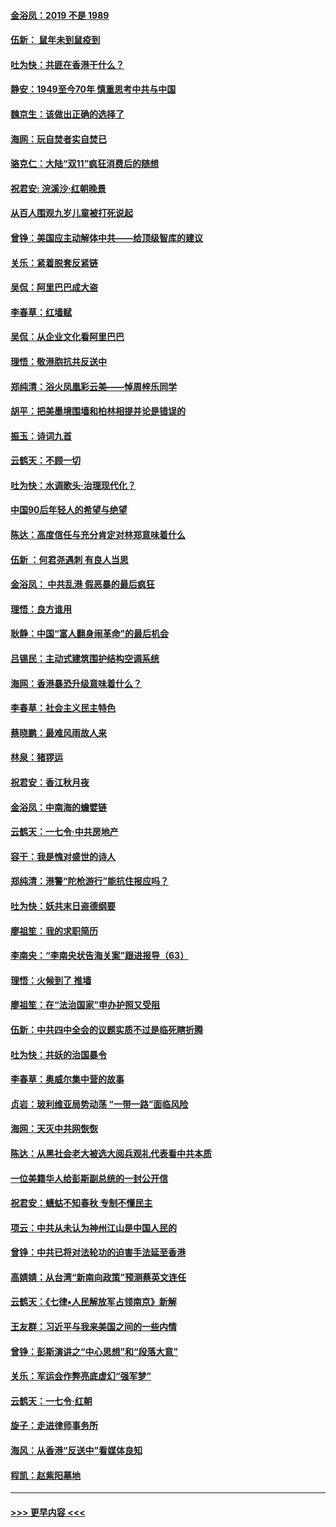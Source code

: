 #### [金浴凤：2019 不是 1989](../pages/nsc993/n11657663.md?t=11160211) 
#### [伍新： 鼠年未到鼠疫到](../pages/nsc993/n11655098.md?t=11160211) 
#### [吐为快：共匪在香港干什么？](../pages/nsc993/n11654891.md?t=11160211) 
#### [静安：1949至今70年 慎重思考中共与中国](../pages/nsc993/n11651244.md?t=11160211) 
#### [魏京生：该做出正确的选择了](../pages/nsc993/n11653084.md?t=11160211) 
#### [海网：玩自焚者实自焚已](../pages/nsc993/n11652423.md?t=11160211) 
#### [骆克仁：大陆“双11”疯狂消费后的随想](../pages/nsc993/n11652305.md?t=11160211) 
#### [祝君安: 浣溪沙·红朝晚景](../pages/nsc993/n11652258.md?t=11160211) 
#### [从百人围观九岁儿童被打死说起](../pages/nsc993/n11651030.md?t=11160211) 
#### [曾铮：美国应主动解体中共——给顶级智库的建议](../pages/nsc993/n11649888.md?t=11160211) 
#### [关乐：紧着脱套反紧链](../pages/nsc993/n11649069.md?t=11160211) 
#### [吴侃：阿里巴巴成大盗](../pages/nsc993/n11645523.md?t=11160211) 
#### [李春草：红墙赋](../pages/nsc993/n11646389.md?t=11160211) 
#### [吴侃：从企业文化看阿里巴巴](../pages/nsc993/n11645476.md?t=11160211) 
#### [理悟：敬港胞抗共反送中](../pages/nsc993/n11645466.md?t=11160211) 
#### [郑纯清：浴火凤凰彩云美——悼周梓乐同学](../pages/nsc993/n11645155.md?t=11160211) 
#### [胡平：把美墨境围墙和柏林相提并论是错误的](../pages/nsc993/n11645134.md?t=11160211) 
#### [振玉：诗词九首](../pages/nsc993/n11644081.md?t=11160211) 
#### [云鹤天：不顾一切](../pages/nsc993/n11643508.md?t=11160211) 
#### [吐为快：水调歌头·治理现代化？](../pages/nsc993/n11643485.md?t=11160211) 
#### [中国90后年轻人的希望与绝望](../pages/nsc993/n11642317.md?t=11160211) 
#### [陈达：高度信任与充分肯定对林郑意味着什么](../pages/nsc993/n11641441.md?t=11160211) 
#### [伍新 ：何君尧遇刺 有良人当思](../pages/nsc993/n11641503.md?t=11160211) 
#### [金浴凤： 中共乱港  假恶暴的最后疯狂](../pages/nsc993/n11641495.md?t=11160211) 
#### [理悟：良方谁用](../pages/nsc993/n11641463.md?t=11160211) 
#### [耿静：中国“富人翻身闹革命”的最后机会](../pages/nsc993/n11640655.md?t=11160211) 
#### [吕锡民：主动式建筑围护结构空调系统](../pages/nsc993/n11640168.md?t=11160211) 
#### [海网：香港暴恐升级意味着什么？](../pages/nsc993/n11635904.md?t=11160211) 
#### [李春草：社会主义民主特色](../pages/nsc993/n11634657.md?t=11160211) 
#### [蔡晓鹏：最难风雨故人来](../pages/nsc993/n11633145.md?t=11160211) 
#### [林泉：猪猡运](../pages/nsc993/n11631469.md?t=11160211) 
#### [祝君安：香江秋月夜](../pages/nsc993/n11631440.md?t=11160211) 
#### [金浴凤：中南海的蟾嬖链](../pages/nsc993/n11631290.md?t=11160211) 
#### [云鹤天：一七令·中共房地产](../pages/nsc993/n11630084.md?t=11160211) 
#### [容干：我是愧对盛世的诗人](../pages/nsc993/n11630059.md?t=11160211) 
#### [郑纯清：港警“陀枪游行”能抗住报应吗？](../pages/nsc993/n11629999.md?t=11160211) 
#### [吐为快：妖共末日盗德纲要](../pages/nsc993/n11628610.md?t=11160211) 
#### [廖祖笙：我的求职简历](../pages/nsc993/n11628492.md?t=11160211) 
#### [李南央：“李南央状告海关案”跟进报导（63）](../pages/nsc993/n11627039.md?t=11160211) 
#### [理悟：火候到了 推墙](../pages/nsc993/n11626917.md?t=11160211) 
#### [廖祖笙：在“法治国家”申办护照又受阻](../pages/nsc993/n11626500.md?t=11160211) 
#### [伍新：中共四中全会的议题实质不过是临死瞎折腾](../pages/nsc993/n11621774.md?t=11160211) 
#### [吐为快：共妖的治国暴令](../pages/nsc993/n11621401.md?t=11160211) 
#### [李春草：奥威尔集中营的故事](../pages/nsc993/n11621373.md?t=11160211) 
#### [贞岩：玻利维亚局势动荡 “一带一路”面临风险](../pages/nsc993/n11619480.md?t=11160211) 
#### [海网：天灭中共网恢恢](../pages/nsc993/n11618261.md?t=11160211) 
#### [陈达：从黑社会老大被选大阅兵观礼代表看中共本质](../pages/nsc993/n11618229.md?t=11160211) 
#### [一位美籍华人给彭斯副总统的一封公开信](../pages/nsc993/n11616906.md?t=11160211) 
#### [祝君安：蟪蛄不知春秋  专制不懂民主](../pages/nsc993/n11616882.md?t=11160211) 
#### [项云：中共从未认为神州江山是中国人民的](../pages/nsc993/n11616763.md?t=11160211) 
#### [曾铮：中共已将对法轮功的迫害手法延至香港](../pages/nsc993/n11616561.md?t=11160211) 
#### [高婧婧：从台湾“新南向政策”预测蔡英文连任](../pages/nsc993/n11616518.md?t=11160211) 
#### [云鹤天：《七律▪人民解放军占领南京》新解](../pages/nsc993/n11616490.md?t=11160211) 
#### [王友群：习近平与我来美国之间的一些内情](../pages/nsc993/n11615052.md?t=11160211) 
#### [曾铮：彭斯演讲之“中心思想”和“段落大意”](../pages/nsc993/n11615020.md?t=11160211) 
#### [关乐：军运会作弊亮底虚幻“强军梦”](../pages/nsc993/n11615008.md?t=11160211) 
#### [云鹤天：一七令‧红朝](../pages/nsc993/n11615000.md?t=11160211) 
#### [旋子：走进律师事务所](../pages/nsc993/n11614894.md?t=11160211) 
#### [海风：从香港“反送中”看媒体良知](../pages/nsc993/n11614480.md?t=11160211) 
#### [程凯：赵紫阳墓地](../pages/nsc993/n11614464.md?t=11160211) 

----
#### [ >>> 更早内容 <<< ](../indexes/nsc993-earlier.md)
